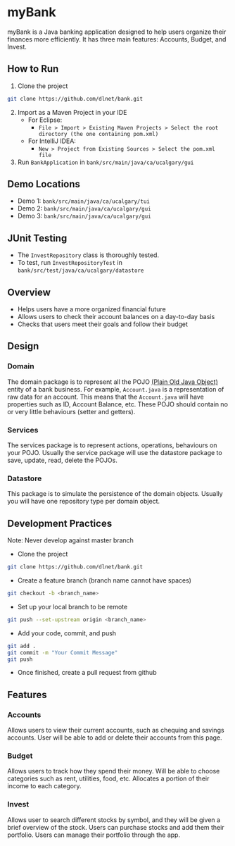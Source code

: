 # myBank 

myBank is a Java banking application designed to help users organize their finances more efficiently. It has three main features: Accounts, Budget, and Invest.

## How to Run
1. Clone the project
```bash
git clone https://github.com/dlnet/bank.git
```
2. Import as a Maven Project in your IDE
    - For Eclipse:
       - `File > Import > Existing Maven Projects > Select the root directory (the one containing pom.xml)`
    - For IntelliJ IDEA:
       - `New > Project from Existing Sources > Select the pom.xml file`	 
3. Run `BankApplication` in `bank/src/main/java/ca/ucalgary/gui`

## Demo Locations
+ Demo 1: `bank/src/main/java/ca/ucalgary/tui`
+ Demo 2: `bank/src/main/java/ca/ucalgary/gui`
+ Demo 3: `bank/src/main/java/ca/ucalgary/gui`

## JUnit Testing
+ The `InvestRepository` class is thoroughly tested.
+ To test, run `InvestRepositoryTest` in `bank/src/test/java/ca/ucalgary/datastore`

## Overview

+ Helps users have a more organized financial future
+ Allows users to check their account balances on a day-to-day basis
+ Checks that users meet their goals and follow their budget

## Design

### Domain
The domain package is to represent all the POJO [(Plain Old Java Object)](https://en.wikipedia.org/wiki/Plain_old_Java_object) entity of a bank business.
For example, `Account.java` is a representation of raw data for an account. This means that the `Account.java` will have properties such as ID, Account Balance, etc.
These POJO should contain no or very little behaviours (setter and getters).

### Services
The services package is to represent actions, operations, behaviours on your POJO. Usually the service package will use the datastore package to save, update, read, delete the POJOs.

### Datastore
This package is to simulate the persistence of the domain objects. Usually you will have one repository type per domain object.

## Development Practices
Note: Never develop against master branch
+ Clone the project
```bash
git clone https://github.com/dlnet/bank.git
```
+ Create a feature branch (branch name cannot have spaces)
```bash
git checkout -b <branch_name>
```
+ Set up your local branch to be remote
```bash
git push --set-upstream origin <branch_name>
```
+ Add your code, commit, and push
```bash
git add .
git commit -m "Your Commit Message"
git push
```
+ Once finished, create a pull request from github

## Features

### Accounts
Allows users to view their current accounts, such as chequing and savings accounts. User will be able to add or delete their accounts from this page.

### Budget
Allows users to track how they spend their money. Will be able to choose categories such as rent, utilities, food, etc. Allocates a portion of their income to each category.

### Invest
Allows user to search different stocks by symbol, and they will be given a brief overview of the stock. Users can purchase stocks and add them their portfolio. Users can manage their portfolio through the app.
